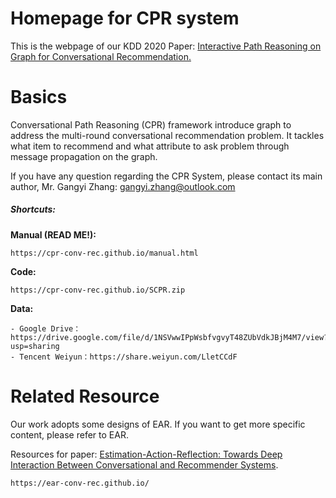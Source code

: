 
# Homepage for CPR system
This is the webpage of our KDD 2020 Paper: [Interactive Path Reasoning on Graph for Conversational Recommendation.](https://dl.acm.org/doi/pdf/10.1145/3394486.3403258)

# Basics
Conversational Path Reasoning (CPR) framework  introduce graph to address the multi-round conversational recommendation problem. It
tackles what item to recommend and what attribute to ask problem
through message propagation on the graph.

If you have any question regarding the CPR System, please contact its main author, Mr. Gangyi Zhang: gangyi.zhang@outlook.com

##### Shortcuts:

**Manual (**READ ME!**):**
```
https://cpr-conv-rec.github.io/manual.html
```
**Code:**
```
https://cpr-conv-rec.github.io/SCPR.zip
```
**Data:**
```
- Google Drive： https://drive.google.com/file/d/1NSVwwIPpWsbfvgvyT48ZUbVdkJBjM4M7/view?usp=sharing
- Tencent Weiyun：https://share.weiyun.com/LletCCdF
```

# Related Resource
Our work adopts some designs of EAR. If you want to get more specific content, please refer to EAR.

Resources for paper: [Estimation-Action-Reflection: Towards Deep Interaction Between Conversational and Recommender Systems](https://dl.acm.org/doi/pdf/10.1145/3336191.3371769).

```
https://ear-conv-rec.github.io/
```
